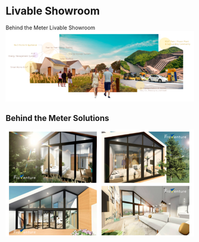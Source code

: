 # Livable Showroom

Behind the Meter Livable Showroom
![alt text](https://github.com/SukritJaAIproject/livableshowroom/blob/main/pics/overview.png?raw=true)

## Behind the Meter Solutions
![alt text](https://github.com/SukritJaAIproject/livableshowroom/blob/main/pics/homes.png?raw=true)